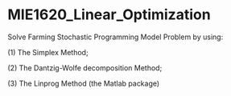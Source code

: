# MIE1620_Linear_Optimization

Solve Farming Stochastic Programming Model Problem by using:

(1) The Simplex Method; 

(2) The Dantzig-Wolfe decomposition Method;

(3) The Linprog Method (the Matlab package)
